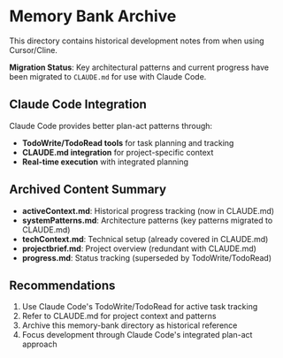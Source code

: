 # Memory Bank Archive

This directory contains historical development notes from when using Cursor/Cline.

**Migration Status**: Key architectural patterns and current progress have been migrated to `CLAUDE.md` for use with Claude Code.

## Claude Code Integration

Claude Code provides better plan-act patterns through:
- **TodoWrite/TodoRead tools** for task planning and tracking
- **CLAUDE.md integration** for project-specific context
- **Real-time execution** with integrated planning

## Archived Content Summary

- **activeContext.md**: Historical progress tracking (now in CLAUDE.md)
- **systemPatterns.md**: Architecture patterns (key patterns migrated to CLAUDE.md)
- **techContext.md**: Technical setup (already covered in CLAUDE.md)
- **projectbrief.md**: Project overview (redundant with CLAUDE.md)
- **progress.md**: Status tracking (superseded by TodoWrite/TodoRead)

## Recommendations

1. Use Claude Code's TodoWrite/TodoRead for active task tracking
2. Refer to CLAUDE.md for project context and patterns
3. Archive this memory-bank directory as historical reference
4. Focus development through Claude Code's integrated plan-act approach